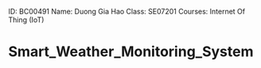 ID: BC00491
Name: Duong Gia Hao
Class: SE07201
Courses: Internet Of Thing (IoT)
# Smart_Weather_Monitoring_System
